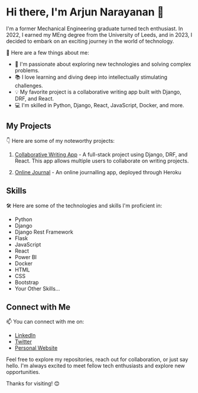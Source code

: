<!--
**Arjun-berko/Arjun-berko** is a ✨ _special_ ✨ repository because its `README.md` (this file) appears on your GitHub profile.

Here are some ideas to get you started:

- 🔭 I’m currently working on ...
- 🌱 I’m currently learning ...
- 👯 I’m looking to collaborate on ...
- 🤔 I’m looking for help with ...
- 💬 Ask me about ...
- 📫 How to reach me: ...
- 😄 Pronouns: ...
- ⚡ Fun fact: ...
-->

# Hi there, I'm Arjun Narayanan 👋

I'm a former Mechanical Engineering graduate turned tech enthusiast. In 2022, I earned my MEng degree from the University of Leeds, and in 2023, I decided to embark on an exciting journey in the world of technology.

🚀 Here are a few things about me:

- 🌟 I'm passionate about exploring new technologies and solving complex problems.
- 📚 I love learning and diving deep into intellectually stimulating challenges.
- 💡 My favorite project is a collaborative writing app built with Django, DRF, and React.
- 💻 I'm skilled in Python, Django, React, JavaScript, Docker, and more.

## My Projects

👇 Here are some of my noteworthy projects:

1. [Collaborative Writing App](https://github.com/Arjun-berko/Wordsmiths-Guild) - A full-stack project using Django, DRF, and React. This app allows multiple users to collaborate on writing projects.

2. [Online Journal](https://github.com/Arjun-berko/Arjun-Journal-App) - An online journalling app, deployed through Heroku

## Skills

🛠️ Here are some of the technologies and skills I'm proficient in:

- Python
- Django
- Django Rest Framework
- Flask
- JavaScript
- React
- Power BI
- Docker
- HTML
- CSS
- Bootstrap
- Your Other Skills...

## Connect with Me

📫 You can connect with me on:

- [LinkedIn](https://www.linkedin.com/in/arjun-narayanan7/)
- [Twitter](https://twitter.com/yourusername)
- [Personal Website](https://www.arjunnarayanan.com)

Feel free to explore my repositories, reach out for collaboration, or just say hello. I'm always excited to meet fellow tech enthusiasts and explore new opportunities.

Thanks for visiting! 😊

